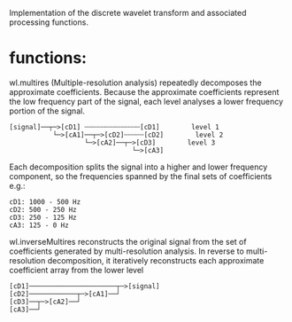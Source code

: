 Implementation of the discrete wavelet transform and associated processing functions.

# functions:
wl.multires (Multiple-resolution analysis) repeatedly decomposes the approximate coefficients. Because the approximate coefficients represent the low frequency part of the signal,
each level analyses a lower frequency portion of the signal.

    [signal]──┬─>[cD1] ┄┄┄┄┄┄┄┄┄┄┄┄┄┄[cD1]        level 1
               └─>[cA1]──┬─>[cD2]┄┄┄┄┄[cD2]        level 2
                       └─>[cA2]──┬─>[cD3]        level 3
                                   └─>[cA3]

Each decomposition splits the signal into a higher and lower frequency component,
so the frequencies spanned by the final sets of coefficients e.g.:

    cD1: 1000 - 500 Hz
    cD2: 500 - 250 Hz
    cD3: 250 - 125 Hz
    cA3: 125 - 0 Hz

wl.inverseMultires reconstructs the original signal from the set of coefficients generated by multi-resolution analysis. In reverse to multi-resolution decomposition, it iteratively reconstructs each approximate coefficient array from the lower level

    [cD1]──────────────────────┬─>[signal]
    [cD2]────────────┬─>[cA1]──┘
    [cD3]──┬─>[cA2]──┘
    [cA3]──┘